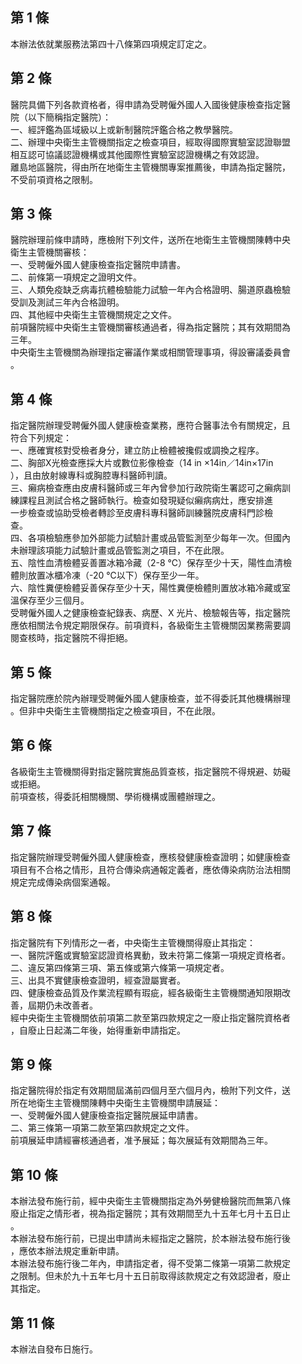 第 1 條
-------
本辦法依就業服務法第四十八條第四項規定訂定之。

第 2 條
-------
醫院具備下列各款資格者，得申請為受聘僱外國人入國後健康檢查指定醫  
院（以下簡稱指定醫院）：  
一、經評鑑為區域級以上或新制醫院評鑑合格之教學醫院。  
二、辦理中央衛生主管機關指定之檢查項目，經取得國際實驗室認證聯盟  
    相互認可協議認證機構或其他國際性實驗室認證機構之有效認證。  
離島地區醫院，得由所在地衛生主管機關專案推薦後，申請為指定醫院，  
不受前項資格之限制。

第 3 條
-------
醫院辦理前條申請時，應檢附下列文件，送所在地衛生主管機關陳轉中央  
衛生主管機關審核：  
一、受聘僱外國人健康檢查指定醫院申請書。  
二、前條第一項規定之證明文件。  
三、人類免疫缺乏病毒抗體檢驗能力試驗一年內合格證明、腸道原蟲檢驗  
    受訓及測試三年內合格證明。  
四、其他經中央衛生主管機關規定之文件。  
前項醫院經中央衛生主管機關審核通過者，得為指定醫院；其有效期間為  
三年。  
中央衛生主管機關為辦理指定審議作業或相關管理事項，得設審議委員會  
。

第 4 條
-------
指定醫院辦理受聘僱外國人健康檢查業務，應符合醫事法令有關規定，且  
符合下列規定：  
一、應確實核對受檢者身分，建立防止檢體被攙假或調換之程序。  
二、胸部Ⅹ光檢查應採大片或數位影像檢查（14 in ×14in／14in×17in  
    ），且由放射線專科或胸腔專科醫師判讀。  
三、癩病檢查應由皮膚科醫師或三年內曾參加行政院衛生署認可之癩病訓  
    練課程且測試合格之醫師執行。檢查如發現疑似癩病病灶，應安排進  
    一步檢查或協助受檢者轉診至皮膚科專科醫師訓練醫院皮膚科門診檢  
    查。  
四、各項檢驗應參加外部能力試驗計畫或品管監測至少每年一次。但國內  
    未辦理該項能力試驗計畫或品管監測之項目，不在此限。  
五、陰性血清檢體妥善置冰箱冷藏（2-8 ℃）保存至少十天，陽性血清檢  
    體則放置冰櫃冷凍（-20 ℃以下）保存至少一年。  
六、陰性糞便檢體妥善保存至少十天，陽性糞便檢體則置放冰箱冷藏或室  
    溫保存至少三個月。  
受聘僱外國人之健康檢查紀錄表、病歷、X 光片、檢驗報告等，指定醫院  
應依相關法令規定期限保存。前項資料，各級衛生主管機關因業務需要調  
閱查核時，指定醫院不得拒絕。

第 5 條
-------
指定醫院應於院內辦理受聘僱外國人健康檢查，並不得委託其他機構辦理  
。但非中央衛生主管機關指定之檢查項目，不在此限。

第 6 條
-------
各級衛生主管機關得對指定醫院實施品質查核，指定醫院不得規避、妨礙  
或拒絕。  
前項查核，得委託相關機關、學術機構或團體辦理之。

第 7 條
-------
指定醫院辦理受聘僱外國人健康檢查，應核發健康檢查證明；如健康檢查  
項目有不合格之情形，且符合傳染病通報定義者，應依傳染病防治法相關  
規定完成傳染病個案通報。

第 8 條
-------
指定醫院有下列情形之一者，中央衛生主管機關得廢止其指定：  
一、醫院評鑑或實驗室認證資格異動，致未符第二條第一項規定資格者。  
二、違反第四條第三項、第五條或第六條第一項規定者。  
三、出具不實健康檢查證明，經查證屬實者。  
四、健康檢查品質及作業流程顯有瑕疵，經各級衛生主管機關通知限期改  
    善，屆期仍未改善者。  
經中央衛生主管機關依前項第二款至第四款規定之一廢止指定醫院資格者  
，自廢止日起滿二年後，始得重新申請指定。

第 9 條
-------
指定醫院得於指定有效期間屆滿前四個月至六個月內，檢附下列文件，送  
所在地衛生主管機關陳轉中央衛生主管機關申請展延：  
一、受聘僱外國人健康檢查指定醫院展延申請書。  
二、第三條第一項第二款至第四款規定之文件。  
前項展延申請經審核通過者，准予展延；每次展延有效期間為三年。

第 10 條
--------
本辦法發布施行前，經中央衛生主管機關指定為外勞健檢醫院而無第八條  
廢止指定之情形者，視為指定醫院；其有效期間至九十五年七月十五日止  
。  
本辦法發布施行前，已提出申請尚未經指定之醫院，於本辦法發布施行後  
，應依本辦法規定重新申請。  
本辦法發布施行後二年內，申請指定者，得不受第二條第一項第二款規定  
之限制。但未於九十五年七月十五日前取得該款規定之有效認證者，廢止  
其指定。

第 11 條
--------
本辦法自發布日施行。

